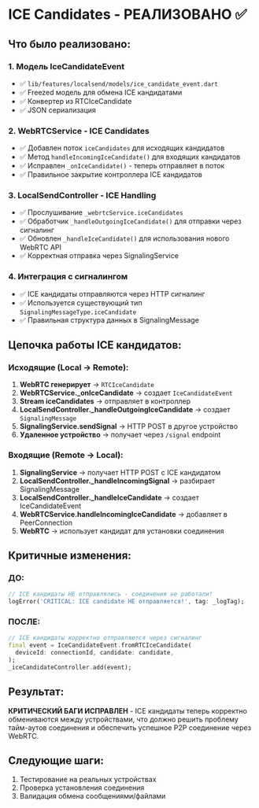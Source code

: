 # ICE Candidates - РЕАЛИЗОВАНО ✅

## Что было реализовано:

### 1. Модель IceCandidateEvent
- ✅ `lib/features/localsend/models/ice_candidate_event.dart`
- ✅ Freezed модель для обмена ICE кандидатами
- ✅ Конвертер из RTCIceCandidate
- ✅ JSON сериализация

### 2. WebRTCService - ICE Candidates
- ✅ Добавлен поток `iceCandidates` для исходящих кандидатов
- ✅ Метод `handleIncomingIceCandidate()` для входящих кандидатов
- ✅ Исправлен `_onIceCandidate()` - теперь отправляет в поток
- ✅ Правильное закрытие контроллера ICE кандидатов

### 3. LocalSendController - ICE Handling
- ✅ Прослушивание `_webrtcService.iceCandidates`
- ✅ Обработчик `_handleOutgoingIceCandidate()` для отправки через сигналинг
- ✅ Обновлен `_handleIceCandidate()` для использования нового WebRTC API
- ✅ Корректная отправка через SignalingService

### 4. Интеграция с сигналингом
- ✅ ICE кандидаты отправляются через HTTP сигналинг
- ✅ Используется существующий тип `SignalingMessageType.iceCandidate`
- ✅ Правильная структура данных в SignalingMessage

## Цепочка работы ICE кандидатов:

### Исходящие (Local → Remote):
1. **WebRTC генерирует** → `RTCIceCandidate`
2. **WebRTCService._onIceCandidate** → создает `IceCandidateEvent`
3. **Stream iceCandidates** → отправляет в контроллер
4. **LocalSendController._handleOutgoingIceCandidate** → создает `SignalingMessage`
5. **SignalingService.sendSignal** → HTTP POST в другое устройство
6. **Удаленное устройство** → получает через `/signal` endpoint

### Входящие (Remote → Local):
1. **SignalingService** → получает HTTP POST с ICE кандидатом
2. **LocalSendController._handleIncomingSignal** → разбирает SignalingMessage
3. **LocalSendController._handleIceCandidate** → создает IceCandidateEvent
4. **WebRTCService.handleIncomingIceCandidate** → добавляет в PeerConnection
5. **WebRTC** → использует кандидат для установки соединения

## Критичные изменения:

### ДО:
```dart
// ICE кандидаты НЕ отправлялись - соединения не работали!
logError('CRITICAL: ICE candidate НЕ отправляется!', tag: _logTag);
```

### ПОСЛЕ:
```dart
// ICE кандидаты корректно отправляются через сигналинг
final event = IceCandidateEvent.fromRTCIceCandidate(
  deviceId: connectionId, candidate: candidate,
);
_iceCandidateController.add(event);
```

## Результат:
**КРИТИЧЕСКИЙ БАГИ ИСПРАВЛЕН** - ICE кандидаты теперь корректно обмениваются между устройствами, что должно решить проблему тайм-аутов соединения и обеспечить успешное P2P соединение через WebRTC.

## Следующие шаги:
1. Тестирование на реальных устройствах
2. Проверка установления соединения
3. Валидация обмена сообщениями/файлами